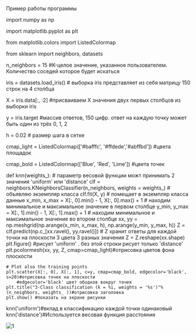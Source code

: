 Пример работы программы

import numpy as np

import matplotlib.pyplot as plt

from matplotlib.colors import ListedColormap

from sklearn import neighbors, datasets

n_neighbors = 15 #K-целое значение, указанное пользователем. Количество соседей которое будет искаться

iris = datasets.load_iris() # выборка iris представляет из себя матрицу 150 строк на 4 столбца

X = iris.data[:, :2] #присваиваем X значения двух первых столбцов из выборки iris

y = iris.target #массив ответов, 150 цифр. ответ на каждую точку может быть один из трёх 0, 1, 2

h = 0.02  # размер шага в сетке

cmap_light = ListedColormap(['#bafffc', '#ffdede','#abffbd']) #цвета площадок

cmap_bold = ListedColormap(['Blue', 'Red', 'Lime']) #цвета точек

def knn(weights_): # параметр весовой функции можт принимать 2 значения 'uniform' или 'distance'
    clf = neighbors.KNeighborsClassifier(n_neighbors, weights = weights_) # объявляю экземпляр класса
    clf.fit(X, y) # помещает в экземпляр класса данные
    x_min, x_max = X[:, 0].min() - 1, X[:, 0].max() + 1 # находим минимальное и максимальное значение в первом столбце
    y_min, y_max = X[:, 1].min() - 1, X[:, 1].max() + 1 # находим минимальное и максимальное значение во втором столбце
    xx, yy = np.meshgrid(np.arange(x_min, x_max, h),  np.arange(y_min, y_max, h))
    Z = clf.predict(np.c_[xx.ravel(), yy.ravel()])    # Z хранит ответы для каждой точки на плоскости 3 цвета 3 разных значения
    Z = Z.reshape(xx.shape)
    plt.figure() #рисует 'uniform' . без этой строки рисует только 'distance'
    plt.pcolormesh(xx, yy, Z, cmap=cmap_light)#отрисовка цветов фона плоскости

    # Plot also the training points
    plt.scatter(X[:, 0], X[:, 1], c=y, cmap=cmap_bold, edgecolor='black', s=20)#отрисовка точек на плоскости
        #edgecolor='black' цвет ободков вокруг точек
    plt.title("3-Class classification (k = %i, weights = '%s')"% (n_neighbors, weights_ ))#отрисовка заголовка
    plt.show() #показать на экране рисунки
    
knn('uniform')#вклад в классификацию каждой точки одинаковый
knn('distance')#Используется весовая функция расстояния


![1](https://user-images.githubusercontent.com/33224690/33842719-32163740-de50-11e7-9fa6-c2b28a04b75d.png)
